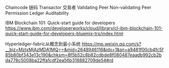 Chaincode 链码
Transactor 交易者
Validating Peer
Non-validating Peer
Permission Ledger
Auditability

IBM Blockchain 101: Quick-start guide for developers
https://www.ibm.com/developerworks/cloud/library/cl-ibm-blockchain-101-quick-start-guide-for-developers-bluemix-trs/index.html


Hyperledger-fabric从概念到最小系统  https://mp.weixin.qq.com/s?__biz=MzIxMjAzMDA1MQ==&mid=2648946116&idx=1&sn=a9481f00cb4fc5f85b80bf343e13c190&chksm=8f5b52c8b82cdbde8f080487eaadb992cb2bda778c5008ba22ffa1cdf2ea56b318882709de54#rd


<disqus/>